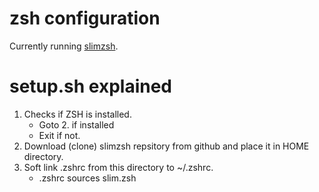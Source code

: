 # zsh configuration

Currently running [slimzsh](https://github.com/changs/slimzsh).

# setup.sh explained

1. Checks if ZSH is installed.
	+ Goto 2. if installed
	+ Exit if not.
2. Download (clone) slimzsh repsitory from github and place it in HOME directory.
3. Soft link .zshrc from this directory to ~/.zshrc.
	+ .zshrc sources slim.zsh

